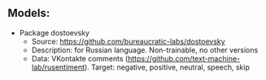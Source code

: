 ## Models:
- Package dostoevsky
  - Source: https://github.com/bureaucratic-labs/dostoevsky
  - Description: for Russian language. Non-trainable, no other versions
  - Data: VKontakte comments (https://github.com/text-machine-lab/rusentiment). Target: negative, positive, neutral, speech, skip